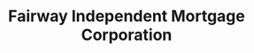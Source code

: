 ---
title: "Fairway Independent Mortgage Corporation"
url: /uniontown/fairway-independent-mortgage-corporation/
shop: Leiher
---